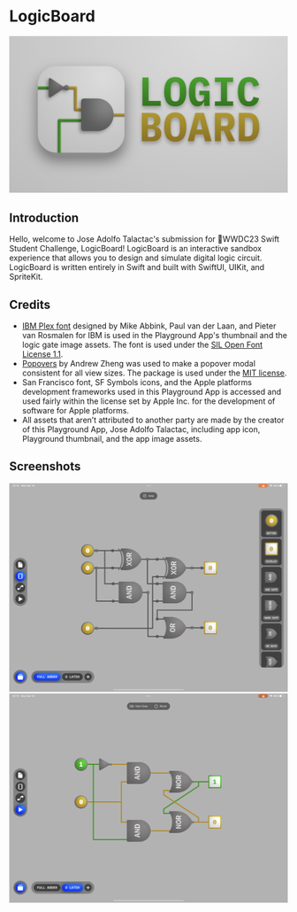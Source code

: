 # LogicBoard

![LogicBoard Banner](https://github.com/devjoseadolfo/LogicBoard/blob/ab39a8a65ac80308e5b634f710e3cceebf828a12/Banner.jpg)

## Introduction

Hello, welcome to Jose Adolfo Talactac's submission for WWDC23 Swift Student Challenge, LogicBoard! LogicBoard is an interactive sandbox experience that allows you to design and simulate digital logic circuit. LogicBoard is written entirely in Swift and built with SwiftUI, UIKit, and SpriteKit.

## Credits

- [IBM Plex font](https://github.com/IBM/plex) designed by Mike Abbink, Paul van der Laan, and Pieter van Rosmalen for IBM is used in the Playground App's thumbnail and the logic gate image assets. The font is used under the [SIL Open Font License 1.1](https://github.com/IBM/plex/blob/master/LICENSE.txt).
- [Popovers](https://github.com/aheze/Popovers) by Andrew Zheng was used to make a popover modal consistent for all view sizes. The package is used under the [MIT license](https://github.com/aheze/Popovers/blob/main/LICENSE). 
- San Francisco font, SF Symbols icons, and the Apple platforms development frameworks used in this Playground App is accessed and used fairly within the license set by Apple Inc. for the development of software for Apple platforms. 
- All assets that aren’t attributed to another party are made by the creator of this Playground App, Jose Adolfo Talactac, including app icon, Playground thumbnail, and the app image assets.

## Screenshots

![Screenshot1](https://github.com/devjoseadolfo/LogicBoard/blob/cc5ca04a5eab4421c7c650dd2b0c1505c8039dc8/Screenshots/Screenshot1.png)
![Screenshot2](https://github.com/devjoseadolfo/LogicBoard/blob/cc5ca04a5eab4421c7c650dd2b0c1505c8039dc8/Screenshots/Screenshot2.png)
